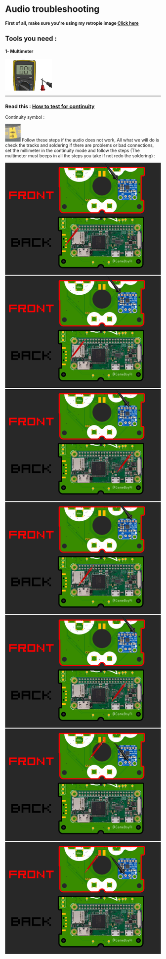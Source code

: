 # Audio troubleshooting
#### First of all, make sure you're using my retropie image [Click here](https://github.com/Gameboypi/SPW/blob/master/Retropie%20image/README.md)
## Tools you need : 
#### 1- Multimeter 
<img src="/Screen%20troubleshooting/Multimeter.jpg" width="30%">

-----

### Read this : [How to test for continuity](https://www.fluke.com/en-us/learn/best-practices/test-tools-basics/digital-multimeters/how-to-test-for-continuity-with-a-digital-multimeter)
Continuity symbol :

<img src="/Screen%20troubleshooting/continuity_mod.jpg" width="10%">
Follow these steps if the audio does not work, All what we will do is check the tracks and soldering if there are problems or bad connections, 
set the millimeter in the continuity mode and follow the steps (The multimeter must beeps in all the steps you take if not redo the soldering) :

![](1.jpg)
![](2.jpg)
![](3.jpg)
![](4.jpg)
![](5.jpg)
![](6.jpg)
![](7.jpg)



